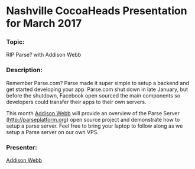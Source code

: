 # Nashville CocoaHeads Presentation for March 2017

### Topic:
RIP Parse? with Addison Webb

### Description:
Remember Parse.com? Parse made it super simple to setup a backend and get started developing your app. Parse.com shut down in late January, but before the shutdown, Facebook open sourced the main components so developers could transfer their apps to their own servers.

This month [Addison Webb](https://github.com/addisonwebb) will provide an overview of the Parse Server (http://parseplatform.org) open source project and demonstrate how to setup a parse server. Feel free to bring your laptop to follow along as we setup a Parse server on our own VPS.

### Presenter:
[Addison Webb](https://github.com/addisonwebb) 
